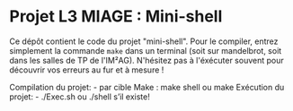 Projet L3 MIAGE : Mini-shell
============================

Ce dépôt contient le code du projet "mini-shell". Pour le compiler,
entrez simplement la commande `make` dans un terminal (soit sur
mandelbrot, soit dans les salles de TP de l'IM²AG). N'hésitez pas à
l'éxécuter souvent pour découvrir vos erreurs au fur et à mesure !

Compilation du projet:
    - par cible Make : make shell ou make
Exécution du projet:
    - ./Exec.sh ou ./shell s’il existe!
